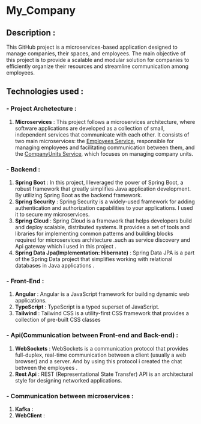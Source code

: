 # My_Company

## Description :
This GitHub project is a microservices-based application designed to manage companies, their spaces, and employees. The main objective of this project is to provide a scalable and modular solution for companies to efficiently organize their resources and streamline communication among employees.

## Technologies used :
### - Project Archetecture : 
1. **Microservices** : This project follows a microservices architecture, where software applications are developed as a collection of small, independent services that communicate with each other. It consists of two main microservices: the [Employees Service](employeeService), responsible for managing employees and facilitating communication between them, and the [CompanyUnits Service](companyArchitectureService), which focuses on managing company units.  


### - Backend :
1. **Spring Boot** : In this project, I leveraged the power of Spring Boot, a robust framework that greatly simplifies Java application development. By utilizing Spring Boot as the backend framework.
2. **Spring Security** : Spring Security is a widely-used framework for adding authentication and authorization capabilities to your applications. I used it to secure my microservices.
3. **Spring Cloud** :  Spring Cloud is a framework that helps developers build and deploy scalable, distributed systems. It provides a set of tools and libraries for implementing common patterns and building blocks required for microservices architecture .such as service discovery and Api gateway which i used in this project .
4. **Spring Data Jpa(Implementation: Hibernate)** : Spring Data JPA is a part of the Spring Data project that simplifies working with relational databases in Java applications .


### - Front-End :
1. **Angular** : Angular is a JavaScript framework for building dynamic web applications.
2. **TypeScript** : TypeScript is a typed superset of JavaScript.
3. **Tailwind** : Tailwind CSS is a utility-first CSS framework that provides a collection of pre-built CSS classes


### - Api(Communication between Front-end and Back-end) :
1. **WebSockets** : WebSockets is a communication protocol that provides full-duplex, real-time communication between a client (usually a web browser) and a server. And by using this protocol i created the chat between the employees .
2. **Rest Api** : REST (Representational State Transfer) API is an architectural style for designing networked applications.

### - Communication between microservices :
1. **Kafka** :
2. **WebClient** : 

  
 
  
  

 
